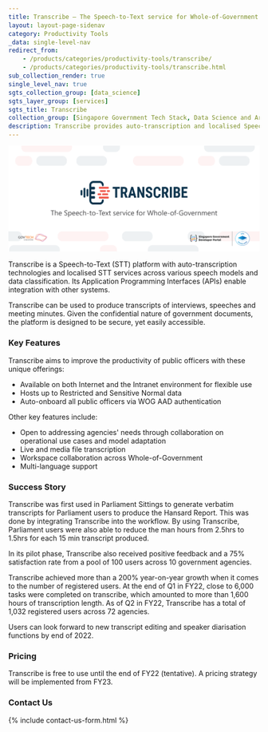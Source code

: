 ```yaml
---
title: Transcribe – The Speech-to-Text service for Whole-of-Government  
layout: layout-page-sidenav
category: Productivity Tools
_data: single-level-nav
redirect_from:
    - /products/categories/productivity-tools/transcribe/
    - /products/categories/productivity-tools/transcribe.html
sub_collection_render: true
single_level_nav: true
sgts_collection_group: [data_science]
sgts_layer_group: [services]
sgts_title: Transcribe
collection_group: [Singapore Government Tech Stack, Data Science and Artificial Intelligence]
description: Transcribe provides auto-transcription and localised Speech-to-Text services for Singapore government officers. Find out more here.
---
```


![Transcribe header banner](/assets/img/Transcribe-HeaderBanner-v2.png)

Transcribe is a Speech-to-Text (STT) platform with auto-transcription technologies and localised STT services across various speech models and data classification. Its Application Programming Interfaces (APIs) enable integration with other systems. 

Transcribe can be used to produce transcripts of interviews, speeches and meeting minutes. Given the confidential nature of government documents, the platform is designed to be secure, yet easily accessible.

### Key Features

Transcribe aims to improve the productivity of public officers with these unique offerings:
- Available on both Internet and the Intranet environment for flexible use 
- Hosts up to Restricted and Sensitive Normal data 
- Auto-onboard all public officers via WOG AAD authentication 

Other key features include:
- Open to addressing agencies' needs through collaboration on operational use cases and model adaptation
- Live and media file transcription 
- Workspace collaboration across Whole-of-Government 
- Multi-language support

### Success Story

Transcribe was first used in Parliament Sittings to generate verbatim transcripts for Parliament users to produce the Hansard Report. This was done by integrating Transcribe into the workflow. By using Transcribe, Parliament users were also able to reduce the man hours from 2.5hrs to 1.5hrs for each 15 min transcript produced. 

In its pilot phase, Transcribe also received positive feedback and a 75% satisfaction rate from a pool of 100 users across 10 government agencies.

Transcribe achieved more than a 200% year-on-year growth when it comes to the number of registered users. At the end of Q1 in FY22, close to 6,000 tasks were completed on transcribe, which amounted to more than 1,600 hours of transcription length. 
As of Q2 in FY22, Transcribe has a total of 1,032 registered users across 72 agencies.

Users can look forward to new transcript editing and speaker diarisation functions by end of 2022.

### Pricing

Transcribe is free to use until the end of FY22 (tentative). A pricing strategy will be implemented from FY23.

### Contact Us

{% include contact-us-form.html %}
